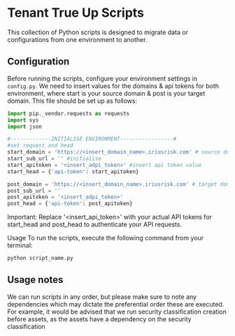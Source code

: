 # Tenant True Up Scripts

This collection of Python scripts is designed to migrate data or configurations from one environment to another.

## Configuration

Before running the scripts, configure your environment settings in `config.py`. 
We need to insert values for the domains & api tokens for both environment, where start is your source domain & post is your target domain.
This file should be set up as follows:

```python
import pip._vendor.requests as requests
import sys
import json

#-------------INITIALISE ENVIRONMENT-----------------#
#set request and head
start_domain = 'https://<insert_domain_name>.iriusrisk.com' # source domain
start_sub_url = '' #initialise
start_apitoken = '<insert_adpi_token>' #insert api token value
start_head = {'api-token': start_apitoken}

post_domain = 'https://<insert_domain_name>.iriusrisk.com' # target domain
post_sub_url = ''
post_apitoken = '<insert_adpi_token>'
post_head = {'api-token': post_apitoken}
```

Important:
Replace '<insert_api_token>' with your actual API tokens for start_head and post_head to authenticate your API requests.

Usage
To run the scripts, execute the following command from your terminal:


```bash
python script_name.py
```

## Usage notes
We can run scripts in any order, but please make sure to note any dependencies which may dictate the preferential order these are executed.
For example, it would be advised that we run security classification creation before assets, as the assets have a dependency on the security classification
